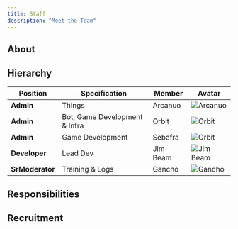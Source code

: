 ```yaml
---
title: Staff
description: "Meet the Team"
---
```


## About

## Hierarchy

| Position | Specification | Member | Avatar |
| ----------- | ----- | ------ | ----- |
| **Admin**   | Things | Arcanuo | ![Arcanuo](https://valorserver.com/images/arc.png) |
| **Admin**   | Bot, Game Development & Infra | Orbit | ![Orbit](https://valorserver.com/images/orbit.png) |
| **Admin**   | Game Development | Sebafra | ![Orbit](https://valorserver.com/images/seb.png) |
| **Developer** | Lead Dev | Jim Beam | ![Jim Beam](url-to-jim-image) |
| **SrModerator** | Training & Logs | Gancho | ![Gancho](url-to-jim-image) |


## Responsibilities


## Recruitment